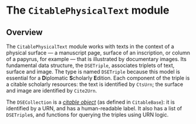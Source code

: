 # The `CitablePhysicalText` module


## Overview

The `CitablePhysicalText` module works with texts in the context of a physical surface — a manuscript page, surface of an inscription, or column of a papyrus, for example —  that is illustrated by documentary images.   Its fundamental data structure, the `DSETriple`, associates triplets of text, surface and image.  The type is named `DSETriple` because this model is essential for a **D**iplomatic **S**cholarly **E**dition. Each component of the triple is a citable scholarly resources: the text is identified by `CtsUrn`; the surface and image are identified by `Cite2Urn`.

The `DSECollection` is a [*citable object*](https://cite-architecture.github.io/CitableBase.jl/stable/citable/) (as defined in `CitableBase`): it is identified by a URN, and has a human-readable label. It also has a list of `DSETriple`s, and functions for querying the triples using URN logic.
